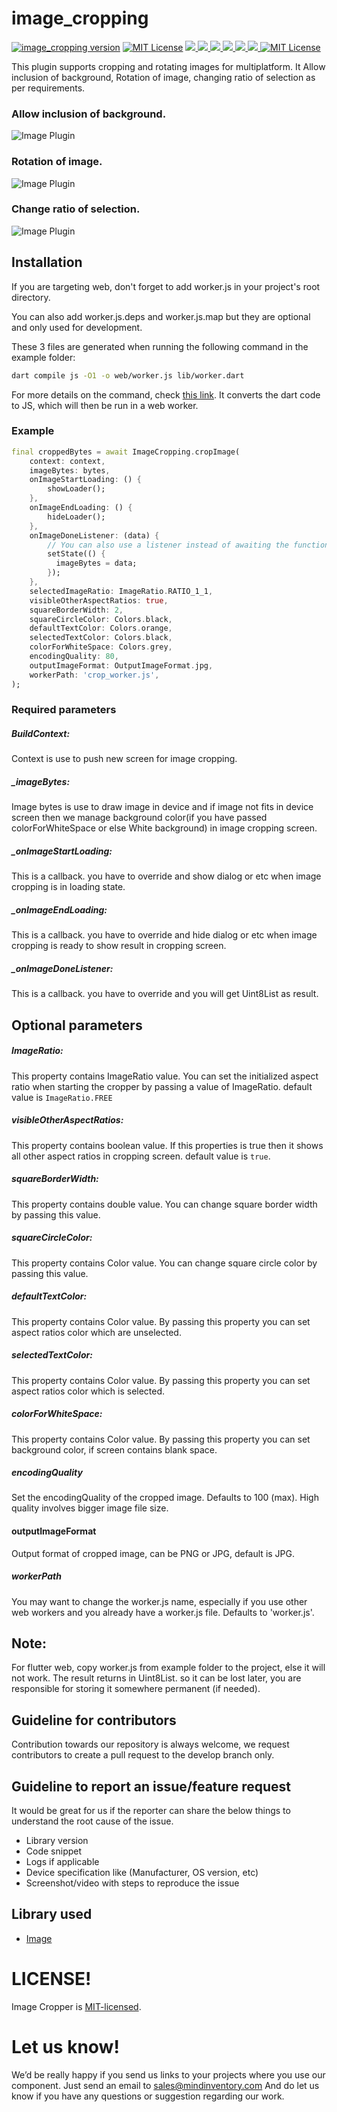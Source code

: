 # image_cropping


<a href="https://pub.dev/packages/image_cropping"><img src="https://img.shields.io/pub/v/image_cropping.svg?label=image_cropping" alt="image_cropping version"></a>
<a href="https://github.com/Mindinventory/image_cropping"><img src="https://img.shields.io/github/stars/Mindinventory/image_cropping?style=social" alt="MIT License"></a>
<a href="https://developer.android.com" style="pointer-events: stroke;" target="_blank">
<img src="https://img.shields.io/badge/platform-android-blue">
</a>
<a href="https://developer.apple.com/ios/" style="pointer-events: stroke;" target="_blank">
<img src="https://img.shields.io/badge/platform-iOS-blue">
</a>
<a href="" style="pointer-events: stroke;" target="_blank">
<img src="https://img.shields.io/badge/platform-Linux-blue">
</a>
<a href="" style="pointer-events: stroke;" target="_blank">
<img src="https://img.shields.io/badge/platform-Mac-blue">
</a>
<a href="" style="pointer-events: stroke;" target="_blank">
<img src="https://img.shields.io/badge/platform-web-blue">
</a>
<a href="" style="pointer-events: stroke;" target="_blank">
<img src="https://img.shields.io/badge/platform-Windows-blue">
</a>
<a href="https://opensource.org/licenses/MIT"><img src="https://img.shields.io/badge/license-MIT-purple.svg" alt="MIT License"></a>

This plugin supports cropping and rotating images for multiplatform. It Allow inclusion of background, Rotation of image, changing ratio of selection as per requirements.


### Allow inclusion of background.
![Image Plugin](https://github.com/Mindinventory/image_cropping/blob/master/assets/image_plugin_1.gif?raw=true)

### Rotation of image.
![Image Plugin](https://github.com/Mindinventory/image_cropping/blob/master/assets/image_plugin_2.gif?raw=true)

### Change ratio of selection.
![Image Plugin](https://github.com/Mindinventory/image_cropping/blob/master/assets/image_plugin_3.gif?raw=true)

## Installation
If you are targeting web, don't forget to add worker.js in your project's root directory.

You can also add worker.js.deps and worker.js.map but they are optional and only used for development.

These 3 files are generated when running the following command in the example folder:
``` bash
dart compile js -O1 -o web/worker.js lib/worker.dart
```
For more details on the command, check [this link](https://dart.dev/tools/dart2js).
It converts the dart code to JS, which will then be run in a web worker.

### Example
``` dart
final croppedBytes = await ImageCropping.cropImage(
    context: context,
    imageBytes: bytes,
    onImageStartLoading: () {
        showLoader();
    },
    onImageEndLoading: () {
        hideLoader();
    },
    onImageDoneListener: (data) {
        // You can also use a listener instead of awaiting the function
        setState(() {
          imageBytes = data;
        });
    },
    selectedImageRatio: ImageRatio.RATIO_1_1,
    visibleOtherAspectRatios: true,
    squareBorderWidth: 2,
    squareCircleColor: Colors.black,
    defaultTextColor: Colors.orange,
    selectedTextColor: Colors.black,
    colorForWhiteSpace: Colors.grey,
    encodingQuality: 80,
    outputImageFormat: OutputImageFormat.jpg, 
    workerPath: 'crop_worker.js',
);
```

### Required parameters

##### BuildContext:
Context is use to push new screen for image cropping.

##### _imageBytes:
Image bytes is use to draw image in device and if image not fits in device screen then we manage background color(if you have passed colorForWhiteSpace or else White background) in image cropping screen.

##### _onImageStartLoading:
This is a callback. you have to override and show dialog or etc when image cropping is in loading state.

##### _onImageEndLoading:
This is a callback. you have to override and hide dialog or etc when image cropping is ready to show result in cropping screen.

##### _onImageDoneListener:
This is a callback. you have to override and you will get Uint8List as result.

## Optional parameters

##### ImageRatio:
This property contains ImageRatio value. You can set the initialized aspect ratio when starting the cropper by passing a value of ImageRatio. default value is `ImageRatio.FREE`

##### visibleOtherAspectRatios:
This property contains boolean value. If this properties is true then it shows all other aspect ratios in cropping screen. default value is `true`.

##### squareBorderWidth:
This property contains double value. You can change square border width by passing this value.

##### squareCircleColor:
This property contains Color value. You can change square circle color by passing this value.

#####  defaultTextColor:
This property contains Color value. By passing this property you can set aspect ratios color which are unselected.

##### selectedTextColor:
This property contains Color value. By passing this property you can set aspect ratios color which is selected.

##### colorForWhiteSpace:
This property contains Color value. By passing this property you can set background color, if screen contains blank space.

##### encodingQuality
Set the encodingQuality of the cropped image. Defaults to 100 (max).
High quality involves bigger image file size.

#### outputImageFormat
Output format of cropped image, can be PNG or JPG, default is JPG.

##### workerPath
You may want to change the worker.js name, especially if you use other web workers and you already have a worker.js file.
Defaults to 'worker.js'.

## Note:
For flutter web, copy worker.js from example folder to the project, else it will not work.
The result returns in Uint8List. so it can be lost later, you are responsible for storing it somewhere permanent (if needed).

## Guideline for contributors
Contribution towards our repository is always welcome, we request contributors to create a pull request to the develop branch only.

## Guideline to report an issue/feature request
It would be great for us if the reporter can share the below things to understand the root cause of the issue.
- Library version
- Code snippet
- Logs if applicable
- Device specification like (Manufacturer, OS version, etc)
- Screenshot/video with steps to reproduce the issue

## Library used
- [Image](https://pub.dev/packages/image "Image")

# LICENSE!
Image Cropper is [MIT-licensed](https://github.com/Mindinventory/image_cropping/blob/master/LICENSE "MIT-licensed").

# Let us know!
We’d be really happy if you send us links to your projects where you use our component. Just send an email to sales@mindinventory.com And do let us know if you have any questions or suggestion regarding our work.
